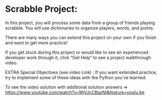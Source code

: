 # Scrabble Project:

In this project, you will process some data from a group of friends playing scrabble.
You will use dictionaries to organize players, words, and points.

There are many ways you can extend this project on your own if you finish and want to get more practice!

If you get stuck during this project or would like to see an experienced developer work through it, click “Get Help“ to see a project walkthrough video.

EXTRA Special Objectives (see video Link) :
If you want extended practice, try to implement some of these ideas with the Python you’ve learned:



 To see the video solution with additional solution answers => https://www.youtube.com/watch?v=WjVJcCBazNI&feature=youtu.be
